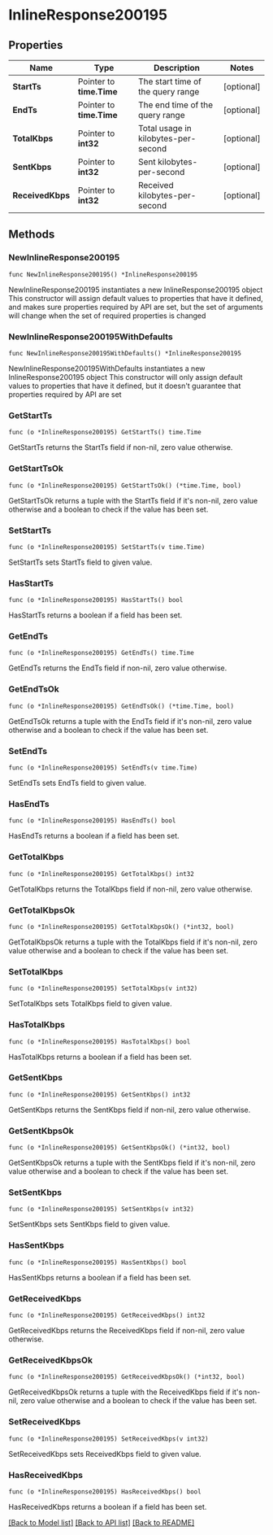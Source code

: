 # InlineResponse200195

## Properties

Name | Type | Description | Notes
------------ | ------------- | ------------- | -------------
**StartTs** | Pointer to **time.Time** | The start time of the query range | [optional] 
**EndTs** | Pointer to **time.Time** | The end time of the query range | [optional] 
**TotalKbps** | Pointer to **int32** | Total usage in kilobytes-per-second | [optional] 
**SentKbps** | Pointer to **int32** | Sent kilobytes-per-second | [optional] 
**ReceivedKbps** | Pointer to **int32** | Received kilobytes-per-second | [optional] 

## Methods

### NewInlineResponse200195

`func NewInlineResponse200195() *InlineResponse200195`

NewInlineResponse200195 instantiates a new InlineResponse200195 object
This constructor will assign default values to properties that have it defined,
and makes sure properties required by API are set, but the set of arguments
will change when the set of required properties is changed

### NewInlineResponse200195WithDefaults

`func NewInlineResponse200195WithDefaults() *InlineResponse200195`

NewInlineResponse200195WithDefaults instantiates a new InlineResponse200195 object
This constructor will only assign default values to properties that have it defined,
but it doesn't guarantee that properties required by API are set

### GetStartTs

`func (o *InlineResponse200195) GetStartTs() time.Time`

GetStartTs returns the StartTs field if non-nil, zero value otherwise.

### GetStartTsOk

`func (o *InlineResponse200195) GetStartTsOk() (*time.Time, bool)`

GetStartTsOk returns a tuple with the StartTs field if it's non-nil, zero value otherwise
and a boolean to check if the value has been set.

### SetStartTs

`func (o *InlineResponse200195) SetStartTs(v time.Time)`

SetStartTs sets StartTs field to given value.

### HasStartTs

`func (o *InlineResponse200195) HasStartTs() bool`

HasStartTs returns a boolean if a field has been set.

### GetEndTs

`func (o *InlineResponse200195) GetEndTs() time.Time`

GetEndTs returns the EndTs field if non-nil, zero value otherwise.

### GetEndTsOk

`func (o *InlineResponse200195) GetEndTsOk() (*time.Time, bool)`

GetEndTsOk returns a tuple with the EndTs field if it's non-nil, zero value otherwise
and a boolean to check if the value has been set.

### SetEndTs

`func (o *InlineResponse200195) SetEndTs(v time.Time)`

SetEndTs sets EndTs field to given value.

### HasEndTs

`func (o *InlineResponse200195) HasEndTs() bool`

HasEndTs returns a boolean if a field has been set.

### GetTotalKbps

`func (o *InlineResponse200195) GetTotalKbps() int32`

GetTotalKbps returns the TotalKbps field if non-nil, zero value otherwise.

### GetTotalKbpsOk

`func (o *InlineResponse200195) GetTotalKbpsOk() (*int32, bool)`

GetTotalKbpsOk returns a tuple with the TotalKbps field if it's non-nil, zero value otherwise
and a boolean to check if the value has been set.

### SetTotalKbps

`func (o *InlineResponse200195) SetTotalKbps(v int32)`

SetTotalKbps sets TotalKbps field to given value.

### HasTotalKbps

`func (o *InlineResponse200195) HasTotalKbps() bool`

HasTotalKbps returns a boolean if a field has been set.

### GetSentKbps

`func (o *InlineResponse200195) GetSentKbps() int32`

GetSentKbps returns the SentKbps field if non-nil, zero value otherwise.

### GetSentKbpsOk

`func (o *InlineResponse200195) GetSentKbpsOk() (*int32, bool)`

GetSentKbpsOk returns a tuple with the SentKbps field if it's non-nil, zero value otherwise
and a boolean to check if the value has been set.

### SetSentKbps

`func (o *InlineResponse200195) SetSentKbps(v int32)`

SetSentKbps sets SentKbps field to given value.

### HasSentKbps

`func (o *InlineResponse200195) HasSentKbps() bool`

HasSentKbps returns a boolean if a field has been set.

### GetReceivedKbps

`func (o *InlineResponse200195) GetReceivedKbps() int32`

GetReceivedKbps returns the ReceivedKbps field if non-nil, zero value otherwise.

### GetReceivedKbpsOk

`func (o *InlineResponse200195) GetReceivedKbpsOk() (*int32, bool)`

GetReceivedKbpsOk returns a tuple with the ReceivedKbps field if it's non-nil, zero value otherwise
and a boolean to check if the value has been set.

### SetReceivedKbps

`func (o *InlineResponse200195) SetReceivedKbps(v int32)`

SetReceivedKbps sets ReceivedKbps field to given value.

### HasReceivedKbps

`func (o *InlineResponse200195) HasReceivedKbps() bool`

HasReceivedKbps returns a boolean if a field has been set.


[[Back to Model list]](../README.md#documentation-for-models) [[Back to API list]](../README.md#documentation-for-api-endpoints) [[Back to README]](../README.md)


